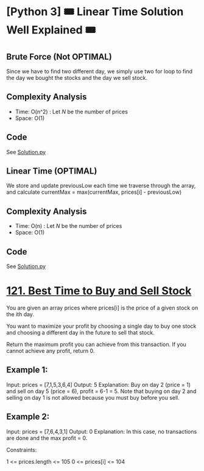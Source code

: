 
# [Python 3] 🎟️ Linear Time Solution Well Explained 🎟️

## Brute Force (Not OPTIMAL)
Since we have to find two different day, we simply use two for loop to find the day we bought the stocks and the day we sell stock.
## Complexity Analysis
* Time: O(n^2) : Let *N* be the number of prices
* Space: O(1)

## Code
See [Solution.py](https://github.com/gcobs0834/2022-Daily-LeetCoding-Challenge-python3-/blob/ae6268f987ec8ca55aeb37c70434e594d39e2215/Feb%201%20121.%20Best%20Time%20to%20Buy%20and%20Sell%20Stock%20(Easy)/Solution.py#L1)


## Linear Time (OPTIMAL)
We store and update previousLow each time we traverse through the array, and calculate currentMax = max(currentMax, prices[i] - previousLow)
## Complexity Analysis
* Time: O(n) : Let *N* be the number of prices
* Space: O(1)

## Code
See [Solution.py](https://github.com/gcobs0834/2022-Daily-LeetCoding-Challenge-python3-/blob/ae6268f987ec8ca55aeb37c70434e594d39e2215/Feb%201%20121.%20Best%20Time%20to%20Buy%20and%20Sell%20Stock%20(Easy)/Solution.py#L10)

# [121. Best Time to Buy and Sell Stock](https://leetcode.com/problems/best-time-to-buy-and-sell-stock/)

You are given an array prices where prices[i] is the price of a given stock on the ith day.

You want to maximize your profit by choosing a single day to buy one stock and choosing a different day in the future to sell that stock.

Return the maximum profit you can achieve from this transaction. If you cannot achieve any profit, return 0.

 

## Example 1:

Input: prices = [7,1,5,3,6,4]
Output: 5
Explanation: Buy on day 2 (price = 1) and sell on day 5 (price = 6), profit = 6-1 = 5.
Note that buying on day 2 and selling on day 1 is not allowed because you must buy before you sell.
## Example 2:

Input: prices = [7,6,4,3,1]
Output: 0
Explanation: In this case, no transactions are done and the max profit = 0.
 

Constraints:

1 <= prices.length <= 105
0 <= prices[i] <= 104
